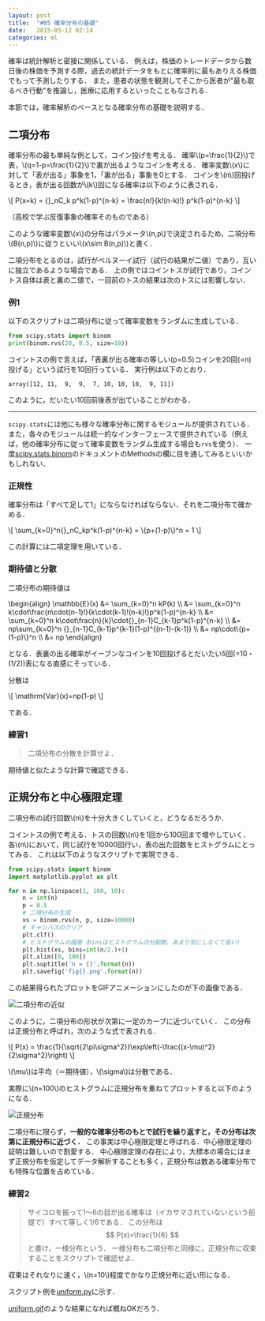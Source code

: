 ```yaml
---
layout: post
title:  "#05 確率分布の基礎"
date:   2015-05-12 02:14
categories: ml
---
```


確率は統計解析と密接に関係している．
例えば，株価のトレードデータから数日後の株価を予測する際，過去の統計データをもとに確率的に最もありえる株価でもって予測したりする．
また，患者の状態を観測してそこから医者が"最も取るべき行動"を推論し，医療に応用するといったこともなされる．

本節では，確率解析のベースとなる確率分布の基礎を説明する．

## 二項分布

確率分布の最も単純な例として，コイン投げを考える．
確率\\(p=\frac{1}{2}\\)で表，\\(q=1-p=\frac{1}{2}\\)で裏が出るようなコインを考える．
確率変数\\(x\\)に対して「表が出る」事象を1，「裏が出る」事象を0とする．
コインを\\(n\\)回投げるとき，表が出る回数が\\(k\\)回になる確率は以下のように表される．

<div>
\[
	P(x=k) = {}_nC_k p^k(1-p)^{n-k} = \frac{n!}{k!(n-k)!} p^k(1-p)^{n-k}
\]
</div>

（高校で学ぶ反復事象の確率そのものである）

このような確率変数\\(x\\)の分布はパラメータ\\(n,p\\)で決定されるため，二項分布\\(B(n,p)\\)に従うといい\\(x\sim B(n,p)\\)と書く．

二項分布をとるのは，試行がベルヌーイ試行（試行の結果が二値）であり，互いに独立であるような場合である．
上の例ではコイントスが試行であり，コイントス自体は表と裏の二値で，一回前のトスの結果は次のトスには影響しない．

### 例1

以下のスクリプトは二項分布に従って確率変数をランダムに生成している．

```python
from scipy.stats import binom
print(binom.rvs(20, 0.5, size=10))
```

コイントスの例で言えば，「表裏が出る確率の等しい(p=0.5)コインを20回(=n)投げる」という試行を10回行っている．
実行例は以下のとおり．

```
array([12, 11,  9,  9,  7, 10, 10, 10,  9, 11])
```

このように，だいたい10回前後表が出ていることがわかる．

<hr />

``scipy.stats``には他にも様々な確率分布に関するモジュールが提供されている．
また，各々のモジュールは統一的なインターフェースで提供されている（例えば，他の確率分布に従って確率変数をランダム生成する場合も``rvs``を使う）．
一度[scipy.stats.binom](http://docs.scipy.org/doc/scipy-0.15.1/reference/generated/scipy.stats.binom.html)のドキュメントのMethodsの欄に目を通してみるといいかもしれない．

### 正規性

確率分布は「すべて足して1」にならなければならない．それを二項分布で確かめる．

<div>
\[
	\sum_{k=0}^n{}_nC_kp^k(1-p)^{n-k} = \{p+(1-p)\}^n = 1
\]
</div>

この計算には二項定理を用いている．

### 期待値と分散

二項分布の期待値は

<div>
\begin{align}
	\mathbb{E}(x)
		&= \sum_{k=0}^n kP(k) \\
		&= \sum_{k=0}^n k\cdot\frac{n\cdot(n-1)!}{k\cdot(k-1)!(n-k)!}p^k(1-p)^{n-k} \\
		&= \sum_{k=0}^n k\cdot\frac{n}{k}\cdot{}_{n-1}C_{k-1}p^k(1-p)^{n-k} \\
		&= np\sum_{k=0}^n {}_{n-1}C_{k-1}p^{k-1}(1-p)^{(n-1)-(k-1)} \\
		&= np\cdot\{p+(1-p)\}^n \\
		&= np
\end{align}
</div>

となる．表裏の出る確率がイーブンなコインを10回投げるとだいたい5回(=10・(1/2))表になる直感にそっている．

分散は

<div>
\[
	\mathrm{Var}(x)=np(1-p)
\]
</div>

である．

### 練習1

> 二項分布の分散を計算せよ．

期待値と似たような計算で確認できる．

## 正規分布と中心極限定理

二項分布の試行回数\\(n\\)を十分大きくしていくと，どうなるだろうか．

コイントスの例で考える．トスの回数\\(n\\)を1回から100回まで増やしていく．
各\\(n\\)において，同じ試行を10000回行い，表の出た回数をヒストグラムにとってみる．
これは以下のようなスクリプトで実現できる．

```python
from scipy.stats import binom
import matplotlib.pyplot as plt

for n in np.linspace(1, 100, 10):
    n = int(n)
    p = 0.5
	# 二項分布の生成
    xs = binom.rvs(n, p, size=10000)
	# キャンバスのクリア
    plt.clf()
	# ヒストグラムの描画（binsはヒストグラムの分割数、あまり気にしなくて良い）
    plt.hist(xs, bins=int(n/2.)+1)
    plt.xlim([0, 100])
    plt.suptitle('n = {}'.format(n))
    plt.savefig('fig{}.png'.format(n))
```

この結果得られたプロットをGIFアニメーションにしたのが下の画像である．

<img src="{{ site.baseurl }}/images/05/binom.gif" alt="二項分布の近似" />

このように，二項分布の形状が次第に一定のカーブに近づいていく．
この分布は正規分布と呼ばれ，次のような式で表される．

<div>
\[
	P(x) = \frac{1}{\sqrt{2\pi\sigma^2}}\exp\left(-\frac{(x-\mu)^2}{2\sigma^2}\right)
\]
</div>

\\(\mu\\)は平均（＝期待値），\\(\sigma\\)は分散である．

実際に\\(n=100\\)のヒストグラムに正規分布を重ねてプロットすると以下のようになる．

<img src="{{ site.baseurl }}/images/05/normal.png" alt="正規分布" />

二項分布に限らず，**一般的な確率分布のもとで試行を繰り返すと，その分布は次第に正規分布に近づく．**
この事実は中心極限定理と呼ばれる．中心極限定理の証明は難しいので割愛する．
中心極限定理の存在により，大標本の場合にはまず正規分布を仮定してデータ解析することも多く，正規分布は数ある確率分布でも特殊な位置を占めている．

### 練習2

> サイコロを振って1〜6の目が出る確率は（イカサマされていないという前提で）すべて等しく1/6である．
> この分布は
> $$ P(x)=\frac{1}{6} $$
> と書け，一様分布という．
> 一様分布も二項分布と同様に，正規分布に収束することをスクリプトで確認せよ．

収束はそれなりに速く，\\(n=10\\)程度でかなり正規分布に近い形になる．

スクリプト例を[uniform.py](https://github.com/tsg-ut/ml2015/blob/master/05/uniform.py)に示す．

[uniform.gif](https://github.com/tsg-ut/ml2015/blob/master/05/uniform.gif)のような結果になれば概ねOKだろう．
